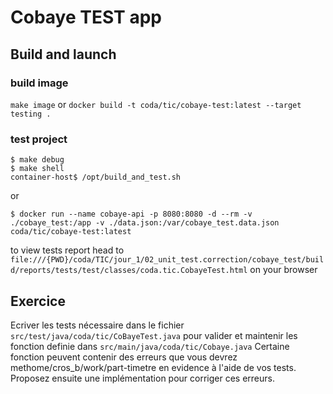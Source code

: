 # Cobaye TEST app

## Build and launch

### build image
`make image` or `docker build -t coda/tic/cobaye-test:latest --target testing .`

### test project
```
$ make debug
$ make shell
container-host$ /opt/build_and_test.sh
```
or
```
$ docker run --name cobaye-api -p 8080:8080 -d --rm -v ./cobaye_test:/app -v ./data.json:/var/cobaye_test.data.json coda/tic/cobaye-test:latest
```

to view tests report head to `file:///{PWD}/coda/TIC/jour_1/02_unit_test.correction/cobaye_test/build/reports/tests/test/classes/coda.tic.CobayeTest.html` on your browser

## Exercice

Ecriver les tests nécessaire dans le fichier `src/test/java/coda/tic/CoBayeTest.java` pour valider et maintenir les fonction definie dans `src/main/java/coda/tic/Cobaye.java`
Certaine fonction peuvent contenir des erreurs que vous devrez methome/cros_b/work/part-timetre en evidence à l'aide de vos tests. Proposez ensuite une implémentation pour corriger ces erreurs.